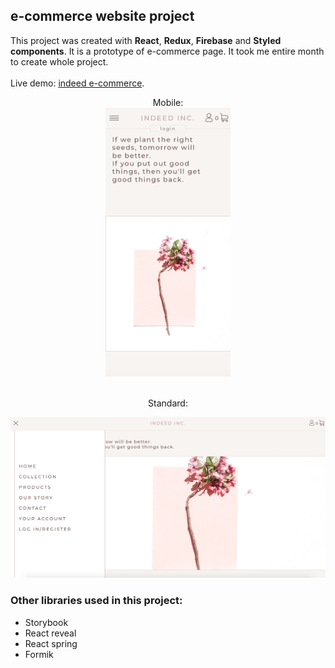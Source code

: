## e-commerce website project

This project was created with <b>React</b>, <b>Redux</b>, <b>Firebase</b> and <b>Styled components</b>.
It is a prototype of e-commerce page. It took me entire month to create whole project. <br><br>
Live demo: [indeed e-commerce](https://pages.github.com/).<br>
<p align="center">
  Mobile:<br>
  <img src="screenshots/landingMobile.png" width="200" height="430">
</p>
<p align="center"><br>Standard:<br><p>
<img src="screenshots/landingStandard.png">

### Other libraries used in this project:
- Storybook
- React reveal
- React spring
- Formik


